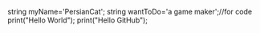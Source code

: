 string myName='PersianCat';
string wantToDo='a game maker';//for code
print("Hello World");
print("Hello GitHub");

<!---
persian-6/persian-6 is a ✨ special ✨ repository because its `README.md` (this file) appears on your GitHub profile.
You can click the Preview link to take a look at your changes.
--->
